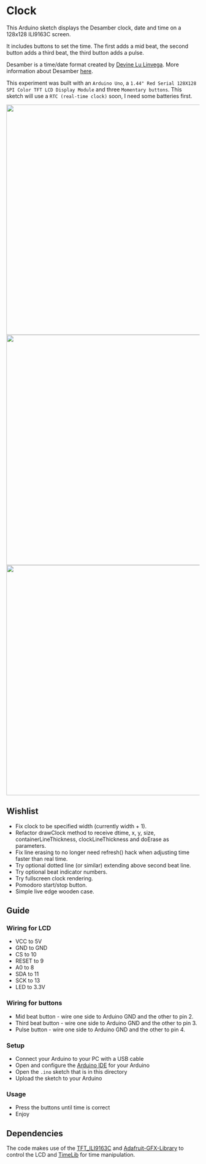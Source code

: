 # Clock

This Arduino sketch displays the Desamber clock, date and time on a 128x128 ILI9163C screen.

It includes buttons to set the time. The first adds a mid beat, the second button adds a third beat, the third button adds a pulse.

Desamber is a time/date format created by [Devine Lu Linvega](https://github.com/neauoire). More information about Desamber [here](https://wiki.xxiivv.com/#clock).

This experiment was built with an `Arduino Uno`, a `1.44" Red Serial 128X128 SPI Color TFT LCD Display Module` and three `Momentary buttons`. This sketch will use a `RTC (real-time clock)` soon, I need some batteries first.

<img src='https://raw.githubusercontent.com/kormyen/Ardusamber/master/003-128x128-Clock/PREVIEWCLOSE.jpg' width="600"/>

<img src='https://raw.githubusercontent.com/kormyen/Ardusamber/master/003-128x128-Clock/PREVIEWGIF.gif' width="600"/>

<img src='https://raw.githubusercontent.com/kormyen/Ardusamber/master/003-128x128-Clock/PREVIEW.jpg' width="600"/>

## Wishlist

- Fix clock to be specified width (currently width + 1).
- Refactor drawClock method to receive dtime, x, y, size, containerLineThickness, clockLineThickness and doErase as parameters.
- Fix line erasing to no longer need refresh() hack when adjusting time faster than real time.
- Try optional dotted line (or similar) extending above second beat line.
- Try optional beat indicator numbers.
- Try fullscreen clock rendering.
- Pomodoro start/stop button.
- Simple live edge wooden case.  

## Guide

### Wiring for LCD

- VCC to 5V
- GND to GND
- CS to 10
- RESET to 9
- A0 to 8
- SDA to 11
- ​SCK to 13
- LED to 3.3V

### Wiring for buttons

- Mid beat button - wire one side to Arduino GND and the other to pin 2.
- Third beat button - wire one side to Arduino GND and the other to pin 3.
- Pulse button - wire one side to Arduino GND and the other to pin 4.

### Setup

- Connect your Arduino to your PC with a USB cable
- Open and configure the [Arduino IDE](https://www.arduino.cc/en/Main/Software) for your Arduino
- Open the `.ino` sketch that is in this directory
- Upload the sketch to your Arduino

### Usage

- Press the buttons until time is correct
- Enjoy


## Dependencies

The code makes use of the [TFT_ILI9163C](https://github.com/sumotoy/TFT_ILI9163C) and [Adafruit-GFX-Library](https://github.com/adafruit/Adafruit-GFX-Library/) to control the LCD and [TimeLib](https://github.com/PaulStoffregen/Time) for time manipulation.